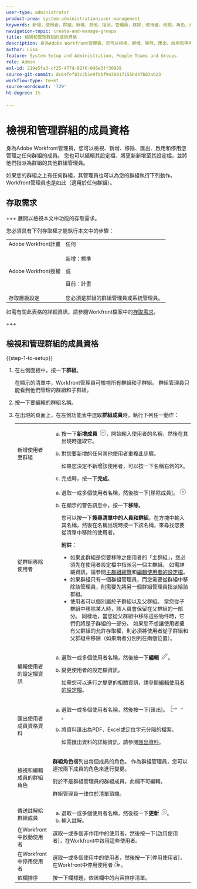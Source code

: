 ```yaml
---
user-type: administrator
product-area: system-administration;user-management
keywords: 新增，使用者，群組，新增，其他，指派，管理員，移除，使用者，檢視，角色，成員，匯出，成員資格，資料
navigation-topic: create-and-manage-groups
title: 檢視和管理群組的成員資格
description: 身為Adobe Workfront管理員，您可以檢視、新增、移除、匯出、啟用和停用您管理之任何群組的成員。 您也可以編輯其設定檔、將更新新增至其設定檔，並將他們指派為群組的其他群組管理員。
author: Lisa
feature: System Setup and Administration, People Teams and Groups
role: Admin
exl-id: 219e5fa3-cf25-477d-82f6-046e3ff30989
source-git-commit: dc64fef83c2b1e9f8bf9438017155bd47b83ab23
workflow-type: tm+mt
source-wordcount: '729'
ht-degree: 1%

---
```


# 檢視和管理群組的成員資格

身為Adobe Workfront管理員，您可以檢視、新增、移除、匯出、啟用和停用您管理之任何群組的成員。 您也可以編輯其設定檔、將更新新增至其設定檔，並將他們指派為群組的其他群組管理員。

如果您的群組之上有任何群組，其管理員也可以為您的群組執行下列動作。 Workfront管理員也是如此（適用於任何群組）。

## 存取需求

+++ 展開以檢視本文中功能的存取需求。

您必須具有下列存取權才能執行本文中的步驟：

<table style="table-layout:auto"> 
 <col> 
 <col> 
 <tbody> 
  <tr> 
   <td role="rowheader">Adobe Workfront計畫</td> 
   <td>任何</td> 
  </tr> 
  <tr> 
  <tr> 
   <td role="rowheader">Adobe Workfront授權</td> 
   <td><p>新增：標準</p>
       <p>或</p>
       <p>目前：計畫</p></td>
  </tr> 
  </tr> 
  <tr> 
   <td role="rowheader">存取層級設定</td> 
   <td>您必須是群組的群組管理員或系統管理員。</td>
  </tr> 
 </tbody> 
</table>

如需有關此表格的詳細資訊，請參閱Workfront檔案中的[存取需求](/help/quicksilver/administration-and-setup/add-users/access-levels-and-object-permissions/access-level-requirements-in-documentation.md)。

+++

## 檢視和管理群組的成員資格

{{step-1-to-setup}}

1. 在左側面板中，按一下&#x200B;**群組**。

   在顯示的清單中，Workfront管理員可檢視所有群組和子群組。 群組管理員只能看到他們管理的群組和子群組。

1. 按一下要編輯的群組名稱。
1. 在出現的頁面上，在左側功能表中選取&#x200B;**群組成員**&#x200B;時，執行下列任一動作：

   <table style="table-layout:auto"> 
    <col> 
    <col> 
    <tbody> 
     <tr> 
      <td role="rowheader">新增使用者至群組</td> 
      <td> 
       <ol style="list-style-type: lower-alpha;"> 
        <li value="1">按一下<strong>新增成員</strong> <img src="assets/add-icon-plus-in-circle.png">，開始輸入使用者的名稱，然後在其出現時選取它。</li> 
        <li value="2"> <p>對您要新增的任何其他使用者重複此步驟。</p> <p>如果您決定不新增該使用者，可以按一下名稱右側的X。</p> </li> 
        <li value="3">完成時，按一下<strong>完成</strong>。</li> 
       </ol> </td> 
     </tr> 
     <tr> 
      <td role="rowheader">從群組移除使用者</td> 
      <td> 
       <ol style="list-style-type: lower-alpha;"> 
        <li value="1">選取一或多個使用者名稱，然後按一下[移除成員]。<strong></strong><img src="assets/remove-icon---x-in-circle.png"></li> 
        <li value="2"> <p>在顯示的警告訊息中，按一下<strong>移除</strong>。</p> <p>您可以按一下<strong>搜尋清單中的人員和群組</strong>，在方塊中輸入其名稱，然後在名稱出現時按一下該名稱，來尋找您要從清單中移除的使用者。</p> <p><b>附註</b>：  
          <ul> 
           <li>如果此群組是您要移除之使用者的「主群組」，您必須先在使用者設定檔中指派另一個主群組。 如需詳細資訊，請參閱<a href="../../../administration-and-setup/manage-groups/groups-overview/home-groups.md" class="MCXref xref">主群組總覽</a>和<a href="../../../administration-and-setup/add-users/create-and-manage-users/edit-a-users-profile.md" class="MCXref xref">編輯使用者的設定檔</a>。</li> 
           <li>如果群組只有一個群組管理員，而您需要從群組中移除該管理員，則需要先將另一個群組管理員指派給該群組。</li> 
           <li>使用者可以個別屬於子群組以及父群組。 當您從子群組中移除某人時，該人員會保留在父群組的一部分。 同樣地，當您從父群組中移除這些物件時，它們仍將是子群組的一部分。 如果您不想讓使用者擁有父群組的允許存取權，則必須將使用者從子群組和父群組中移除（如果兩者分別列在兩個位置）。</li> 
          </ul> </p> </li> 
       </ol> </td> 
     </tr> 
     <tr> 
      <td role="rowheader">編輯使用者的設定檔資訊</td> 
      <td> 
       <ol style="list-style-type: lower-alpha;"> 
        <li value="1">選取一或多個使用者名稱，然後按一下<strong>編輯</strong> <img src="assets/edit-icon.png">。</li> 
        <li value="2"> <p>變更使用者的設定檔資訊。</p> <p>如需您可以進行之變更的相關資訊，請參閱<a href="../../../administration-and-setup/add-users/create-and-manage-users/edit-a-users-profile.md" class="MCXref xref">編輯使用者的設定檔</a>。</p> </li> 
       </ol> </td> 
     </tr> 
     <tr> 
      <td role="rowheader">匯出使用者成員資格資料</td> 
      <td> 
       <ol style="list-style-type: lower-alpha;"> 
        <li value="1">選取一或多個使用者名稱，然後按一下[匯出]。<strong></strong> <img src="assets/export.png">。</li> 
        <li value="2"> <p>將資料匯出為PDF、Excel或定位字元分隔的檔案。</p> <p>如需匯出資料的詳細資訊，請參閱<a href="../../../reports-and-dashboards/reports/creating-and-managing-reports/export-data.md" class="MCXref xref">匯出資料</a>。</p> </li> 
       </ol> </td> 
     </tr> 
     <tr> 
      <td role="rowheader">檢視和編輯成員的群組角色</td> 
      <td> <p><strong>群組角色</strong>欄列出每個成員的角色。 作為群組管理員，您可以連按兩下成員的角色來進行變更。</p> <p>對於不是群組管理員的群組成員，此欄不可編輯。</p> <p>群組管理員一律位於清單頂端。</p> </td> 
     </tr> 
     <tr> 
      <td role="rowheader">傳送註解給群組成員</td> 
      <td> 
       <ol style="list-style-type: lower-alpha;"> 
        <li value="1">選取一或多個使用者名稱，然後按一下<strong>更新</strong> <img src="assets/comment-icon.png">。</li> 
        <li value="2">輸入註解。</li> 
       </ol> </td> 
     </tr> 
     <tr> 
      <td role="rowheader">在Workfront中啟動使用者</td> 
      <td>選取一或多個非作用中的使用者，然後按一下[啟用使用者]，在Workfront中啟用這些使用者。<strong></strong> </td> 
     </tr> 
     <tr> 
      <td role="rowheader">在Workfront中停用使用者</td> 
      <td>選取一或多個使用中的使用者，然後按一下[停用使用者]，在Workfront中停用使用者</strong><img src="assets/deactivate-user.png">。<strong></td> 
     </tr> 
     <tr> 
      <td role="rowheader">依欄排序</td> 
      <td>按一下欄標題，依該欄中的內容排序清單。</td> 
     </tr> 
    </tbody> 
   </table>
